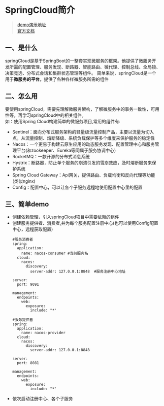 # SpringCloud简介
>[demo演示地址](https://github.com/spring-cloud-incubator/spring-cloud-alibaba/blob/master/README-zh.md)  
[官方文档](https://github.com/spring-cloud-incubator/spring-cloud-alibaba/blob/master/README-zh.md)  

## 一、是什么
springCloud是基于SpringBoot的一整套实现微服务的框架。他提供了微服务开发所需的配置管理、服务发现、断路器、智能路由、微代理、控制总线、全局锁、决策竞选、分布式会话和集群状态管理等组件。
简单来说，springCloud是一个用于**微服务的平台**，提供了各种各样微服务所需的组件

## 二、怎么用
要使用springCloud，需要先理解微服务架构，了解微服务中的事务一致性，可用性等，再学习springCloud中的相关组件。  
如：使用Spring Cloud构建简单的微服务项目,常用的组件有:  
+ Sentinel：面向分布式服务架构的轻量级流量控制产品，主要以流量为切入点，从流量控制、熔断降级、系统负载保护等多个维度来保护服务的稳定性
+ Nacos：一个更易于构建云原生应用的动态服务发现、配置管理中心和服务管理平台(和zookeeper、Eureka等同属于服务协调中心)
+ RocketMQ：一款开源的分布式消息系统
+ Hystrix：断路器，防止单个服务的崩溃引发的雪崩效应，及时熔断服务来保护系统
+ Spring Cloud Gateway：Api网关，提供路由、负载均衡和反向代理等功能(类似nginx)
+ Config：配置中心，可以让各个子服务远程地使用配置中心里的配置

## 三、简单demo
+ 创建依赖管理，引入springCloud项目中需要依赖的组件
+ 创建服务提供者、消费者,并为每个服务配置注册中心(也可以使用Config配置中心，远程获取配置)
    ```
    #服务消费者
    spring:
      application:
        name: nacos-consumer #当前服务名
      cloud:
        nacos:
          discovery:
            server-addr: 127.0.0.1:8848  #服务注册中心地址

    server:
      port: 9091

    management:
      endpoints:
        web:
          exposure:
            include: "*"

    #服务提供者
    spring:
      application:
        name: nacos-provider
      cloud:
        nacos:
          discovery:
            server-addr: 127.0.0.1:8848

    server:
      port: 8081

    management:
      endpoints:
        web:
          exposure:
            include: "*"        
    ```
+ 依次启动注册中心、各个子服务

    